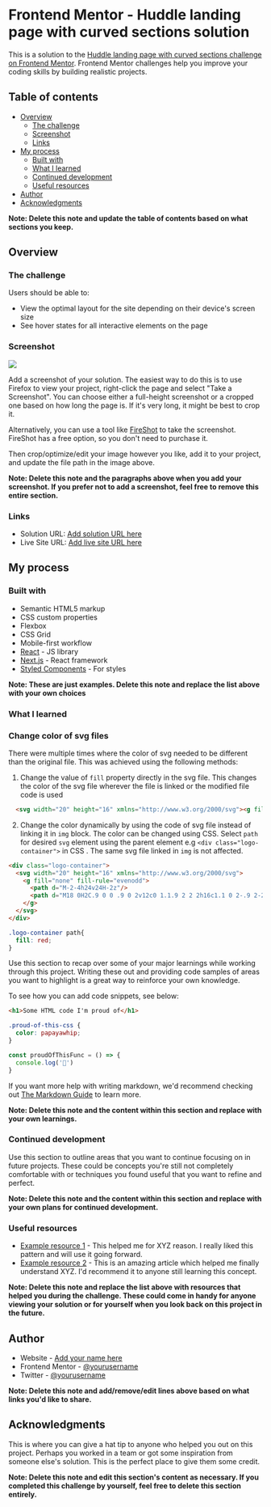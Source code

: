 # Frontend Mentor - Huddle landing page with curved sections solution

This is a solution to the [Huddle landing page with curved sections challenge on Frontend Mentor](https://www.frontendmentor.io/challenges/huddle-landing-page-with-curved-sections-5ca5ecd01e82137ec91a50f2). Frontend Mentor challenges help you improve your coding skills by building realistic projects. 

## Table of contents

- [Overview](#overview)
  - [The challenge](#the-challenge)
  - [Screenshot](#screenshot)
  - [Links](#links)
- [My process](#my-process)
  - [Built with](#built-with)
  - [What I learned](#what-i-learned)
  - [Continued development](#continued-development)
  - [Useful resources](#useful-resources)
- [Author](#author)
- [Acknowledgments](#acknowledgments)

**Note: Delete this note and update the table of contents based on what sections you keep.**

## Overview

### The challenge

Users should be able to:

- View the optimal layout for the site depending on their device's screen size
- See hover states for all interactive elements on the page

### Screenshot

![](./screenshot.jpg)

Add a screenshot of your solution. The easiest way to do this is to use Firefox to view your project, right-click the page and select "Take a Screenshot". You can choose either a full-height screenshot or a cropped one based on how long the page is. If it's very long, it might be best to crop it.

Alternatively, you can use a tool like [FireShot](https://getfireshot.com/) to take the screenshot. FireShot has a free option, so you don't need to purchase it. 

Then crop/optimize/edit your image however you like, add it to your project, and update the file path in the image above.

**Note: Delete this note and the paragraphs above when you add your screenshot. If you prefer not to add a screenshot, feel free to remove this entire section.**

### Links

- Solution URL: [Add solution URL here](https://your-solution-url.com)
- Live Site URL: [Add live site URL here](https://your-live-site-url.com)

## My process

### Built with

- Semantic HTML5 markup
- CSS custom properties
- Flexbox
- CSS Grid
- Mobile-first workflow
- [React](https://reactjs.org/) - JS library
- [Next.js](https://nextjs.org/) - React framework
- [Styled Components](https://styled-components.com/) - For styles

**Note: These are just examples. Delete this note and replace the list above with your own choices**

### What I learned

### Change color of svg files
  There were multiple times where the color of svg needed to be different than the original file. This was achieved using the following methods:
  1. Change the value of `fill` property directly in the svg file. This changes the color of the svg file wherever the file is linked or the modified file code is used
  ```html
    <svg width="20" height="16" xmlns="http://www.w3.org/2000/svg"><g fill="none" fill-rule="evenodd"><path d="M-2-4h24v24H-2z"/><path d="M18 0H2C.9 0 0 .9 0 2v12c0 1.1.9 2 2 2h16c1.1 0 2-.9 2-2V2c0-1.1-.9-2-2-2zm0 14h-2V5.2L10 9 4 5.2V14H2V2h1.2L10 6.2 16.8 2H18v12z" fill="#FFF"/></g></svg>
  ```

  2. Change the color dynamically by using the code of svg file instead of linking it in `img` block. The color can be changed using CSS. Select `path` for desired `svg` element using the parent element e.g `<div class="logo-container">` in CSS . The same svg file linked in `img` is not affected.
  ```html
  <div class="logo-container">
    <svg width="20" height="16" xmlns="http://www.w3.org/2000/svg">
      <g fill="none" fill-rule="evenodd"> 
        <path d="M-2-4h24v24H-2z"/> 
        <path d="M18 0H2C.9 0 0 .9 0 2v12c0 1.1.9 2 2 2h16c1.1 0 2-.9 2-2V2c0-1.1-.9-2-2-2zm0 14h-2V5.2L10 9 4 5.2V14H2V2h1.2L10 6.2 16.8 2H18v12z" fill="#FFF"/>
      </g>
    </svg>
  </div>
  ```
  ```css
  .logo-container path{
    fill: red;
  }
  ```

Use this section to recap over some of your major learnings while working through this project. Writing these out and providing code samples of areas you want to highlight is a great way to reinforce your own knowledge.

To see how you can add code snippets, see below:

```html
<h1>Some HTML code I'm proud of</h1>
```
```css
.proud-of-this-css {
  color: papayawhip;
}
```
```js
const proudOfThisFunc = () => {
  console.log('🎉')
}
```

If you want more help with writing markdown, we'd recommend checking out [The Markdown Guide](https://www.markdownguide.org/) to learn more.

**Note: Delete this note and the content within this section and replace with your own learnings.**

### Continued development

Use this section to outline areas that you want to continue focusing on in future projects. These could be concepts you're still not completely comfortable with or techniques you found useful that you want to refine and perfect.

**Note: Delete this note and the content within this section and replace with your own plans for continued development.**

### Useful resources

- [Example resource 1](https://www.example.com) - This helped me for XYZ reason. I really liked this pattern and will use it going forward.
- [Example resource 2](https://www.example.com) - This is an amazing article which helped me finally understand XYZ. I'd recommend it to anyone still learning this concept.

**Note: Delete this note and replace the list above with resources that helped you during the challenge. These could come in handy for anyone viewing your solution or for yourself when you look back on this project in the future.**

## Author

- Website - [Add your name here](https://www.your-site.com)
- Frontend Mentor - [@yourusername](https://www.frontendmentor.io/profile/yourusername)
- Twitter - [@yourusername](https://www.twitter.com/yourusername)

**Note: Delete this note and add/remove/edit lines above based on what links you'd like to share.**

## Acknowledgments

This is where you can give a hat tip to anyone who helped you out on this project. Perhaps you worked in a team or got some inspiration from someone else's solution. This is the perfect place to give them some credit.

**Note: Delete this note and edit this section's content as necessary. If you completed this challenge by yourself, feel free to delete this section entirely.**

